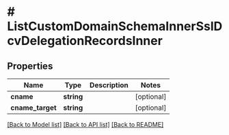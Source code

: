 # # ListCustomDomainSchemaInnerSslDcvDelegationRecordsInner

## Properties

Name | Type | Description | Notes
------------ | ------------- | ------------- | -------------
**cname** | **string** |  | [optional]
**cname_target** | **string** |  | [optional]

[[Back to Model list]](../../README.md#models) [[Back to API list]](../../README.md#endpoints) [[Back to README]](../../README.md)
